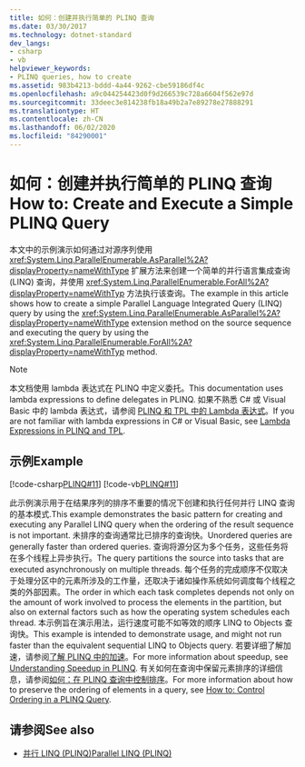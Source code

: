 ```yaml
---
title: 如何：创建并执行简单的 PLINQ 查询
ms.date: 03/30/2017
ms.technology: dotnet-standard
dev_langs:
- csharp
- vb
helpviewer_keywords:
- PLINQ queries, how to create
ms.assetid: 983b4213-bddd-4a44-9262-cbe59186df4c
ms.openlocfilehash: a9c044254423d0f9d266539c728a6604f562e97d
ms.sourcegitcommit: 33deec3e814238fb18a49b2a7e89278e27888291
ms.translationtype: HT
ms.contentlocale: zh-CN
ms.lasthandoff: 06/02/2020
ms.locfileid: "84290001"
---
```

# <a name="how-to-create-and-execute-a-simple-plinq-query"></a><span data-ttu-id="ed0e2-102">如何：创建并执行简单的 PLINQ 查询</span><span class="sxs-lookup"><span data-stu-id="ed0e2-102">How to: Create and Execute a Simple PLINQ Query</span></span>

<span data-ttu-id="ed0e2-103">本文中的示例演示如何通过对源序列使用 <xref:System.Linq.ParallelEnumerable.AsParallel%2A?displayProperty=nameWithType> 扩展方法来创建一个简单的并行语言集成查询 (LINQ) 查询，并使用 <xref:System.Linq.ParallelEnumerable.ForAll%2A?displayProperty=nameWithTyp> 方法执行该查询。</span><span class="sxs-lookup"><span data-stu-id="ed0e2-103">The example in this article shows how to create a simple Parallel Language Integrated Query (LINQ) query by using the <xref:System.Linq.ParallelEnumerable.AsParallel%2A?displayProperty=nameWithType> extension method on the source sequence and executing the query by using the <xref:System.Linq.ParallelEnumerable.ForAll%2A?displayProperty=nameWithTyp> method.</span></span>  
  
> [!NOTE]
> <span data-ttu-id="ed0e2-104">本文档使用 lambda 表达式在 PLINQ 中定义委托。</span><span class="sxs-lookup"><span data-stu-id="ed0e2-104">This documentation uses lambda expressions to define delegates in PLINQ.</span></span> <span data-ttu-id="ed0e2-105">如果不熟悉 C# 或 Visual Basic 中的 lambda 表达式，请参阅 [PLINQ 和 TPL 中的 Lambda 表达式](lambda-expressions-in-plinq-and-tpl.md)。</span><span class="sxs-lookup"><span data-stu-id="ed0e2-105">If you are not familiar with lambda expressions in C# or Visual Basic, see [Lambda Expressions in PLINQ and TPL](lambda-expressions-in-plinq-and-tpl.md).</span></span>  
  
## <a name="example"></a><span data-ttu-id="ed0e2-106">示例</span><span class="sxs-lookup"><span data-stu-id="ed0e2-106">Example</span></span>  
 [!code-csharp[PLINQ#11](../../../samples/snippets/csharp/VS_Snippets_Misc/plinq/cs/create1.cs#11)]
 [!code-vb[PLINQ#11](../../../samples/snippets/visualbasic/VS_Snippets_Misc/plinq/vb/create1.vb#11)]  
  
 <span data-ttu-id="ed0e2-107">此示例演示用于在结果序列的排序不重要的情况下创建和执行任何并行 LINQ 查询的基本模式.</span><span class="sxs-lookup"><span data-stu-id="ed0e2-107">This example demonstrates the basic pattern for creating and executing any Parallel LINQ query when the ordering of the result sequence is not important.</span></span> <span data-ttu-id="ed0e2-108">未排序的查询通常比已排序的查询快。</span><span class="sxs-lookup"><span data-stu-id="ed0e2-108">Unordered queries are generally faster than ordered queries.</span></span> <span data-ttu-id="ed0e2-109">查询将源分区为多个任务，这些任务将在多个线程上异步执行。</span><span class="sxs-lookup"><span data-stu-id="ed0e2-109">The query partitions the source into tasks that are executed asynchronously on multiple threads.</span></span> <span data-ttu-id="ed0e2-110">每个任务的完成顺序不仅取决于处理分区中的元素所涉及的工作量，还取决于诸如操作系统如何调度每个线程之类的外部因素。</span><span class="sxs-lookup"><span data-stu-id="ed0e2-110">The order in which each task completes depends not only on the amount of work involved to process the elements in the partition, but also on external factors such as how the operating system schedules each thread.</span></span> <span data-ttu-id="ed0e2-111">本示例旨在演示用法，运行速度可能不如等效的顺序 LINQ to Objects 查询快。</span><span class="sxs-lookup"><span data-stu-id="ed0e2-111">This example is intended to demonstrate usage, and might not run faster than the equivalent sequential LINQ to Objects query.</span></span> <span data-ttu-id="ed0e2-112">若要详细了解加速，请参阅[了解 PLINQ 中的加速](understanding-speedup-in-plinq.md)。</span><span class="sxs-lookup"><span data-stu-id="ed0e2-112">For more information about speedup, see [Understanding Speedup in PLINQ](understanding-speedup-in-plinq.md).</span></span> <span data-ttu-id="ed0e2-113">有关如何在查询中保留元素排序的详细信息，请参阅[如何：在 PLINQ 查询中控制排序](how-to-control-ordering-in-a-plinq-query.md)。</span><span class="sxs-lookup"><span data-stu-id="ed0e2-113">For more information about how to preserve the ordering of elements in a query, see [How to: Control Ordering in a PLINQ Query](how-to-control-ordering-in-a-plinq-query.md).</span></span>  
  
## <a name="see-also"></a><span data-ttu-id="ed0e2-114">请参阅</span><span class="sxs-lookup"><span data-stu-id="ed0e2-114">See also</span></span>

- [<span data-ttu-id="ed0e2-115">并行 LINQ (PLINQ)</span><span class="sxs-lookup"><span data-stu-id="ed0e2-115">Parallel LINQ (PLINQ)</span></span>](introduction-to-plinq.md)
